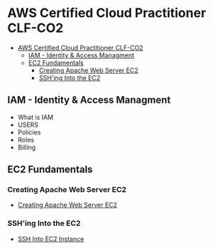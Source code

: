 # AWS Certified Cloud Practitioner CLF-CO2

- [AWS Certified Cloud Practitioner CLF-CO2](#aws-certified-cloud-practitioner-clf-co2)
  - [IAM - Identity \& Access Managment](#iam---identity--access-managment)
  - [EC2 Fundamentals](#ec2-fundamentals)
    - [Creating Apache Web Server EC2](#creating-apache-web-server-ec2)
    - [SSH'ing Into the EC2](#sshing-into-the-ec2)


## IAM - Identity & Access Managment
 - What is IAM
 - USERS
 - Policies
 - Roles
 - Billing

## EC2 Fundamentals
  ### Creating Apache Web Server EC2
  - [Creating Apache Web Server EC2](ec2-fundamentals/AWS-AMI-Apache-Server)
  ### SSH'ing Into the EC2
  - [SSH Into EC2 Instance](ec2-fundamentals/SSH-Into-EC2)
  